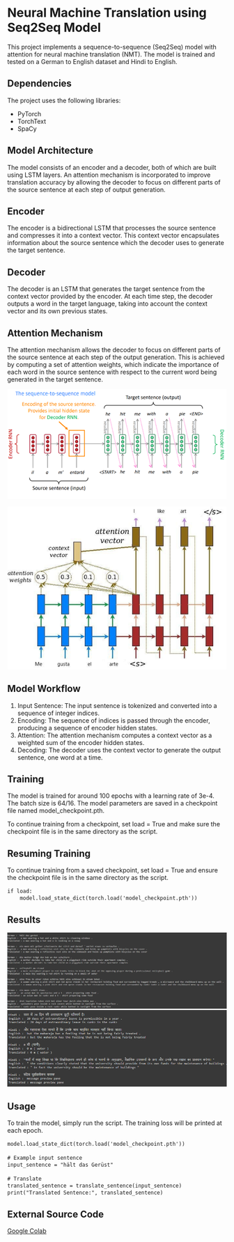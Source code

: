 # Neural Machine Translation using Seq2Seq Model

This project implements a sequence-to-sequence (Seq2Seq) model with attention for neural machine translation (NMT). The model is trained and tested on a German to English dataset and Hindi to English.

## Dependencies

The project uses the following libraries:
- PyTorch
- TorchText
- SpaCy

## Model Architecture

The model consists of an encoder and a decoder, both of which are built using LSTM layers. An attention mechanism is incorporated to improve translation accuracy by allowing the decoder to focus on different parts of the source sentence at each step of output generation.

## Encoder

The encoder is a bidirectional LSTM that processes the source sentence and compresses it into a context vector. This context vector encapsulates information about the source sentence which the decoder uses to generate the target sentence.

## Decoder

The decoder is an LSTM that generates the target sentence from the context vector provided by the encoder. At each time step, the decoder outputs a word in the target language, taking into account the context vector and its own previous states.

## Attention Mechanism

The attention mechanism allows the decoder to focus on different parts of the source sentence at each step of the output generation. This is achieved by computing a set of attention weights, which indicate the importance of each word in the source sentence with respect to the current word being generated in the target sentence.

![Seq2Seq](./images/seq2seq.png "without attention")

![Attention Mechanism](./images/attention.jpg "with attention")



## Model Workflow

1. Input Sentence: The input sentence is tokenized and converted into a sequence of integer indices.
2. Encoding: The sequence of indices is passed through the encoder, producing a sequence of encoder hidden states.
3. Attention: The attention mechanism computes a context vector as a weighted sum of the encoder hidden states.
4. Decoding: The decoder uses the context vector to generate the output sentence, one word at a time.

## Training

The model is trained for around 100 epochs with a learning rate of 3e-4. The batch size is 64/16. The model parameters are saved in a checkpoint file named model_checkpoint.pth.

To continue training from a checkpoint, set load = True and make sure the checkpoint file is in the same directory as the script.

## Resuming Training

To continue training from a saved checkpoint, set load = True and ensure the checkpoint file is in the same directory as the script.

```load = True
if load:
    model.load_state_dict(torch.load('model_checkpoint.pth'))
```
## Results

![GermantoEnglish](./images/result1.png "German to English")
![HinditoEnlish](/images/result2.png "Hindi to English")

## Usage

To train the model, simply run the script. The training loss will be printed at each epoch.

```# Load the trained model
model.load_state_dict(torch.load('model_checkpoint.pth'))

# Example input sentence
input_sentence = "hält das Gerüst"

# Translate
translated_sentence = translate_sentence(input_sentence)
print("Translated Sentence:", translated_sentence)
```
## External Source Code

[Google Colab](https://colab.research.google.com/drive/1_3O8zUt97ktmifM8UlTWGK1UPKlrWZbV?usp=sharing)
